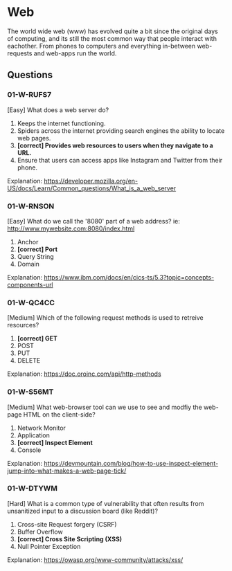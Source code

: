 # Web
The world wide web (www) has evolved quite a bit since the original days of computing, and its still the most common way that people interact with eachother. From phones to computers and everything in-between web-requests and web-apps run the world.


## Questions
### 01-W-RUFS7
[Easy] What does a web server do?
1. Keeps the internet functioning.
2. Spiders across the internet providing search engines the ability to locate web pages.
3. **[correct] Provides web resources to users when they navigate to a URL.**
4. Ensure that users can access apps like Instagram and Twitter from their phone.

Explanation: https://developer.mozilla.org/en-US/docs/Learn/Common_questions/What_is_a_web_server


### 01-W-RNSON
[Easy] What do we call the '8080' part of a web address? ie: http://www.mywebsite.com:8080/index.html
1. Anchor
2. **[correct] Port**
3. Query String
4. Domain

Explanation: https://www.ibm.com/docs/en/cics-ts/5.3?topic=concepts-components-url


### 01-W-QC4CC
[Medium] Which of the following request methods is used to retreive resources?
1. **[correct] GET**
2. POST
3. PUT
4. DELETE

Explanation: https://doc.oroinc.com/api/http-methods


### 01-W-S56MT
[Medium] What web-browser tool can we use to see and modfiy the web-page HTML on the client-side?
1. Network Monitor
2. Application
3. **[correct] Inspect Element**
4. Console

Explanation: https://devmountain.com/blog/how-to-use-inspect-element-jump-into-what-makes-a-web-page-tick/


### 01-W-DTYWM
[Hard] What is a common type of vulnerability that often results from unsanitized input to a discussion board (like Reddit)?
1. Cross-site Request forgery (CSRF)
2. Buffer Overflow
3. **[correct] Cross Site Scripting (XSS)**
4. Null Pointer Exception

Explanation: https://owasp.org/www-community/attacks/xss/
